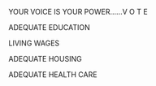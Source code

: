YOUR VOICE IS YOUR POWER......V O T E

ADEQUATE EDUCATION

LIVING WAGES


ADEQUATE HOUSING


ADEQUATE HEALTH CARE
